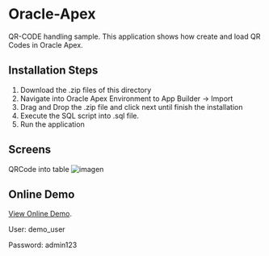 # Oracle-Apex

QR-CODE handling sample. This application shows how create and load QR Codes in Oracle Apex.

Installation Steps
--------------------------

1. Download the .zip files of this directory
2. Navigate into Oracle Apex Environment to App Builder -> Import
3. Drag and Drop the .zip file and click next until finish the installation
4. Execute the SQL script into .sql file.
5. Run the application 

Screens
--------------------------
QRCode into table
![imagen](https://user-images.githubusercontent.com/32690411/137372227-21e3969d-5f9d-499a-b288-2525ead9b299.png)


Online Demo
--------------------------

[View Online Demo](https://apex.oracle.com/pls/apex/sofer_test/r/apexdemo1).

User: demo_user

Password: admin123

